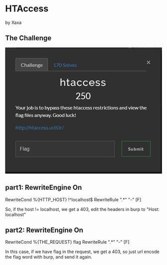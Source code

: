 # HTAccess

by Xaxa

## The Challenge

![Alt text](images\image.png)

## part1: RewriteEngine On
RewriteCond %{HTTP_HOST} !^localhost$
RewriteRule ".*" "-" [F]    

So, if the host != localhost, we get a 403, edit the headers in burp to "Host: localhost"

## part2: RewriteEngine On
RewriteCond %{THE_REQUEST} flag
RewriteRule ".*" "-" [F]

In this case, if we have flag in the request, we get a 403, so just url encode the flag word with burp, and send it again.

